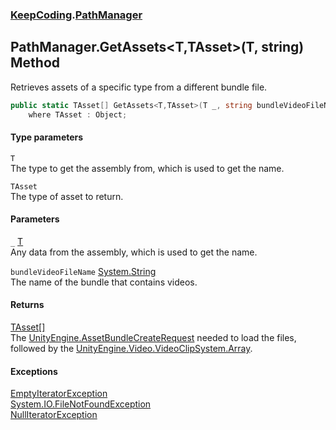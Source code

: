 ### [KeepCoding](KeepCoding.md 'KeepCoding').[PathManager](KeepCoding_PathManager.md 'KeepCoding.PathManager')
## PathManager.GetAssets&lt;T,TAsset&gt;(T, string) Method
Retrieves assets of a specific type from a different bundle file.  
```csharp
public static TAsset[] GetAssets<T,TAsset>(T _, string bundleVideoFileName)
    where TAsset : Object;
```
#### Type parameters
<a name='KeepCoding_PathManager_GetAssets_T_TAsset_(T_string)_T'></a>
`T`  
The type to get the assembly from, which is used to get the name.
  
<a name='KeepCoding_PathManager_GetAssets_T_TAsset_(T_string)_TAsset'></a>
`TAsset`  
The type of asset to return.
  
#### Parameters
<a name='KeepCoding_PathManager_GetAssets_T_TAsset_(T_string)__'></a>
`_` [T](KeepCoding_PathManager_GetAssets_T_TAsset_(T_string).md#KeepCoding_PathManager_GetAssets_T_TAsset_(T_string)_T 'KeepCoding.PathManager.GetAssets&lt;T,TAsset&gt;(T, string).T')  
Any data from the assembly, which is used to get the name.
  
<a name='KeepCoding_PathManager_GetAssets_T_TAsset_(T_string)_bundleVideoFileName'></a>
`bundleVideoFileName` [System.String](https://docs.microsoft.com/en-us/dotnet/api/System.String 'System.String')  
The name of the bundle that contains videos.
  
#### Returns
[TAsset](KeepCoding_PathManager_GetAssets_T_TAsset_(T_string).md#KeepCoding_PathManager_GetAssets_T_TAsset_(T_string)_TAsset 'KeepCoding.PathManager.GetAssets&lt;T,TAsset&gt;(T, string).TAsset')[[]](https://docs.microsoft.com/en-us/dotnet/api/System.Array 'System.Array')  
The [UnityEngine.AssetBundleCreateRequest](https://docs.microsoft.com/en-us/dotnet/api/UnityEngine.AssetBundleCreateRequest 'UnityEngine.AssetBundleCreateRequest') needed to load the files, followed by the [UnityEngine.Video.VideoClip](https://docs.microsoft.com/en-us/dotnet/api/UnityEngine.Video.VideoClip 'UnityEngine.Video.VideoClip')[System.Array](https://docs.microsoft.com/en-us/dotnet/api/System.Array 'System.Array').
#### Exceptions
[EmptyIteratorException](KeepCoding_EmptyIteratorException.md 'KeepCoding.EmptyIteratorException')  
[System.IO.FileNotFoundException](https://docs.microsoft.com/en-us/dotnet/api/System.IO.FileNotFoundException 'System.IO.FileNotFoundException')  
[NullIteratorException](KeepCoding_NullIteratorException.md 'KeepCoding.NullIteratorException')  
